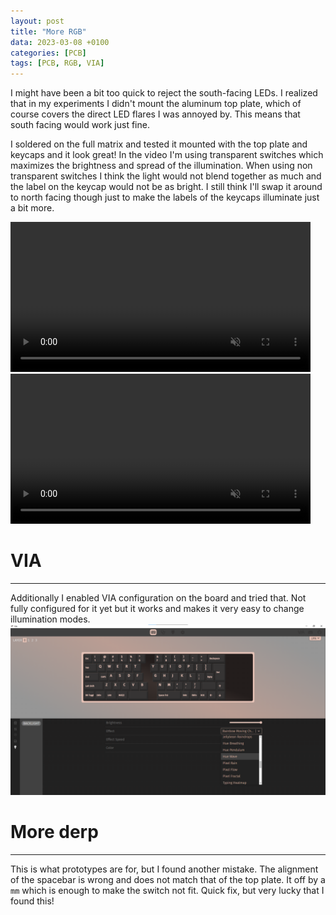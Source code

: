 ```yaml
---
layout: post
title: "More RGB"
data: 2023-03-08 +0100
categories: [PCB]
tags: [PCB, RGB, VIA]
---
```


I might have been a bit too quick to reject the south-facing LEDs. I realized
that in my experiments I didn't mount the aluminum top plate, which of course
covers the direct LED flares I was annoyed by. This means that south facing
would work just fine.

I soldered on the full matrix and tested it mounted with
the top plate and keycaps and it look great! In the video I'm using transparent
switches which maximizes the brightness and spread of the illumination. When
using non transparent switches I think the light would not blend together as
much and the label on the keycap would not be as bright.
I still think I'll swap it around to north facing though just to make the labels
of the keycaps illuminate just a bit more.

<video muted loop autoplay width="480">
    <source src="../../assets/img/230308/recorded-2724684368886.MP4" type="video/mp4">
</video>

<video muted loop autoplay width="480">
    <source src="../../assets/img/230308/IMG_1779.mp4" type="video/mp4">
</video>

# VIA
---

Additionally I enabled VIA configuration on the board and tried that. Not fully configured for it yet but it works and makes it very easy to change illumination modes.
![via](/assets/img/230308/via.png)

# More derp
---

This is what prototypes are for, but I found another mistake. The alignment of the spacebar is wrong and does not match that of the top plate. It off by a `mm` which is enough to make the switch not fit. Quick fix, but very lucky that I found this!
